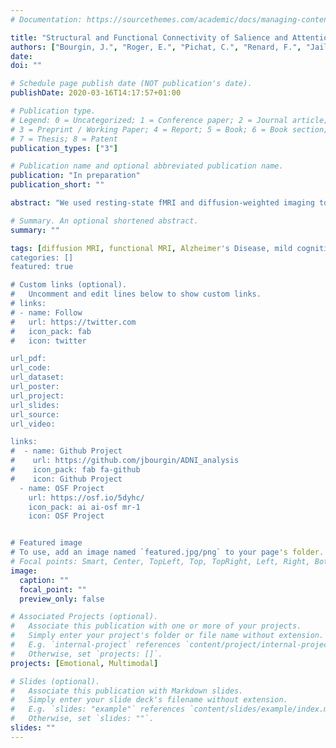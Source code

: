```yaml
---
# Documentation: https://sourcethemes.com/academic/docs/managing-content/

title: "Structural and Functional Connectivity of Salience and Attentional Networks in Alzheimer’s Disease"
authors: ["Bourgin, J.", "Roger, E.", "Pichat, C.", "Renard, F.", "Jaillard, A.", "Cousin, E.", "Silvert, L.", "Baciu, M.", "Hot, P."]
date:
doi: ""

# Schedule page publish date (NOT publication's date).
publishDate: 2020-03-16T14:17:57+01:00

# Publication type.
# Legend: 0 = Uncategorized; 1 = Conference paper; 2 = Journal article;
# 3 = Preprint / Working Paper; 4 = Report; 5 = Book; 6 = Book section;
# 7 = Thesis; 8 = Patent
publication_types: ["3"]

# Publication name and optional abbreviated publication name.
publication: "In preparation"
publication_short: ""

abstract: "We used resting-state fMRI and diffusion-weighted imaging to investigate changes in attention-related and salience networks in mild cognitive impairment and Alzheimer's disease. Resting-state fMRI data of 37 patients with Alzheimer's disease, 50 patients with mild cognitive impairment and 34 healthy older controls, and diffusion-weighted imaging data of 33 patients with Alzheimer's disease, 31 patients with mild cognitive impairment and 16 healthy older controls from the Alzheimer's disease Neuroimaging Initiative were analyzed. Compared with healthy older controls, patients with Alzheimer's disease mainly showed (a) decreased resting-state functional connectivity in attentional networks, between the anterior cingulate cortex and attentional networks, and between the anterior cingulate cortex and the amygdala, (b) increased resting-state functional connectivity between parts of the orbitofrontal cortex, (c) decreased structural connectivity within the parietal, occipital and frontal lobes, between the limbic areas (anterior cingulate cortex and insula) and the frontal lobe, and between the amygdala and the insula. In contrast, patients with mild cognitive impairment showed decreased resting-state functional connectivity in the attentional networks exclusively, and increased structural connectivity (as reflected by fractional anisotropy) in limbic and frontal areas."

# Summary. An optional shortened abstract.
summary: ""

tags: [diffusion MRI, functional MRI, Alzheimer's Disease, mild cognitive impairment, attention networks]
categories: []
featured: true

# Custom links (optional).
#   Uncomment and edit lines below to show custom links.
# links:
# - name: Follow
#   url: https://twitter.com
#   icon_pack: fab
#   icon: twitter

url_pdf:
url_code:
url_dataset:
url_poster:
url_project:
url_slides:
url_source:
url_video:

links:
#  - name: Github Project
#    url: https://github.com/jbourgin/ADNI_analysis
#    icon_pack: fab fa-github
#    icon: Github Project
  - name: OSF Project
    url: https://osf.io/5dyhc/
    icon_pack: ai ai-osf mr-1
    icon: OSF Project


# Featured image
# To use, add an image named `featured.jpg/png` to your page's folder.
# Focal points: Smart, Center, TopLeft, Top, TopRight, Left, Right, BottomLeft, Bottom, BottomRight.
image:
  caption: ""
  focal_point: ""
  preview_only: false

# Associated Projects (optional).
#   Associate this publication with one or more of your projects.
#   Simply enter your project's folder or file name without extension.
#   E.g. `internal-project` references `content/project/internal-project/index.md`.
#   Otherwise, set `projects: []`.
projects: [Emotional, Multimodal]

# Slides (optional).
#   Associate this publication with Markdown slides.
#   Simply enter your slide deck's filename without extension.
#   E.g. `slides: "example"` references `content/slides/example/index.md`.
#   Otherwise, set `slides: ""`.
slides: ""
---
```

